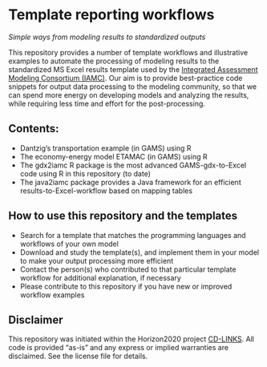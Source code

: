# Template reporting workflows

*Simple ways from modeling results to standardized outputs*

This repository provides a number of template workflows and illustrative examples to 
automate the processing of modeling results to the standardized MS Excel results template
used by the [Integrated Assessment Modeling Consortium (IAMC)](http://www.globalchange.umd.edu/iamc/). 
Our aim is to provide best-practice code snippets for output data processing to the modeling community, 
so that we can spend more energy on developing models and analyzing the results, while requiring less time and 
effort for the post-processing.

## Contents:

- Dantzig’s transportation example (in GAMS) using R
- The economy-energy model ETAMAC (in GAMS) using R  
- The gdx2iamc R package is the most advanced GAMS-gdx-to-Excel code using R in this repository (to date)
- The java2iamc package provides a Java framework for an efficient results-to-Excel-workflow based on mapping tables

## How to use this repository and the templates

- Search for a template that matches the programming languages and workflows of your own model
- Download and study the template(s), and implement them in your model to make your output processing more efficient
- Contact the person(s) who contributed to that particular template workflow for additional explanation, if necessary
- Please contribute to this repository if you have new or improved workflow examples

## Disclaimer

This repository was initiated within the Horizon2020 project [CD-LINKS](http://www.cd-links.org/). All code is provided “as-is” 
and any express or implied warranties are disclaimed. See the license file for details.

